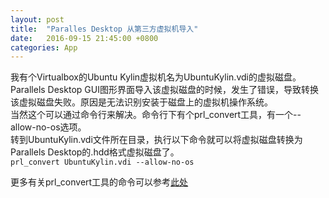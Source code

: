 ```yaml
---
layout: post
title:  "Paralles Desktop 从第三方虚拟机导入"
date:   2016-09-15 21:45:00 +0800
categories: App
---
```

我有个Virtualbox的Ubuntu Kylin虚拟机名为UbuntuKylin.vdi的虚拟磁盘。Parallels Desktop GUI图形界面导入该虚拟磁盘的时候，发生了错误，导致转换该虚拟磁盘失败。原因是无法识别安装于磁盘上的虚拟机操作系统。  
当然这个可以通过命令行来解决。命令行下有个prl_convert工具，有一个--allow-no-os选项。  
转到UbuntuKylin.vdi文件所在目录，执行以下命令就可以将虚拟磁盘转换为Parallels Desktop的.hdd格式虚拟磁盘了。  
<code>prl_convert UbuntuKylin.vdi --allow-no-os</code>

更多有关prl_convert工具的命令可以参考[此处](http://download.parallels.com/doc/psbm/v5/rtm/Parallels_Command_Line_Reference_Guide/33718.htm)

